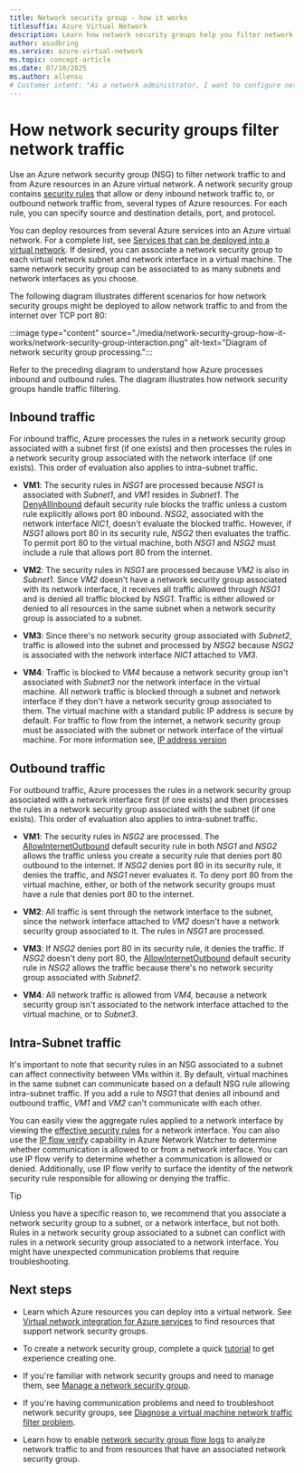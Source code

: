 ```yaml
---
title: Network security group - how it works
titlesuffix: Azure Virtual Network
description: Learn how network security groups help you filter network traffic between Azure resources.
author: asudbring
ms.service: azure-virtual-network
ms.topic: concept-article
ms.date: 07/10/2025
ms.author: allensu
# Customer intent: "As a network administrator, I want to configure network security groups for Azure resources so that I can effectively filter and manage inbound and outbound network traffic within my virtual network."
---
```


# How network security groups filter network traffic
<a name="network-security-groups"></a>

Use an Azure network security group (NSG) to filter network traffic to and from Azure resources in an Azure virtual network. A network security group contains [security rules](./network-security-groups-overview.md#security-rules) that allow or deny inbound network traffic to, or outbound network traffic from, several types of Azure resources. For each rule, you can specify source and destination details, port, and protocol.

You can deploy resources from several Azure services into an Azure virtual network. For a complete list, see [Services that can be deployed into a virtual network](virtual-network-for-azure-services.md#services-that-can-be-deployed-into-a-virtual-network). If desired, you can associate a network security group to each virtual network subnet and network interface in a virtual machine. The same network security group can be associated to as many subnets and network interfaces as you choose.

The following diagram illustrates different scenarios for how network security groups might be deployed to allow network traffic to and from the internet over TCP port 80:

:::image type="content" source="./media/network-security-group-how-it-works/network-security-group-interaction.png" alt-text="Diagram of network security group processing.":::

Refer to the preceding diagram to understand how Azure processes inbound and outbound rules. The diagram illustrates how network security groups handle traffic filtering. 

## Inbound traffic

For inbound traffic, Azure processes the rules in a network security group associated with a subnet first (if one exists) and then processes the rules in a network security group associated with the network interface (if one exists). This order of evaluation also applies to intra-subnet traffic.

- **VM1**: The security rules in *NSG1* are processed because *NSG1* is associated with *Subnet1*, and *VM1* resides in *Subnet1*. The [DenyAllInbound](./network-security-groups-overview.md#denyallinbound) default security rule blocks the traffic unless a custom rule explicitly allows port 80 inbound. *NSG2*, associated with the network interface *NIC1*, doesn't evaluate the blocked traffic. However, if *NSG1* allows port 80 in its security rule, *NSG2* then evaluates the traffic. To permit port 80 to the virtual machine, both *NSG1* and *NSG2* must include a rule that allows port 80 from the internet.

- **VM2**: The security rules in *NSG1* are processed because *VM2* is also in *Subnet1*. Since *VM2* doesn't have a network security group associated with its network interface, it receives all traffic allowed through *NSG1* and is denied all traffic blocked by *NSG1*. Traffic is either allowed or denied to all resources in the same subnet when a network security group is associated to a subnet.

- **VM3**: Since there's no network security group associated with *Subnet2*, traffic is allowed into the subnet and processed by *NSG2* because *NSG2* is associated with the network interface *NIC1* attached to *VM3*.

- **VM4**: Traffic is blocked to *VM4* because a network security group isn't associated with *Subnet3* nor the network interface in the virtual machine. All network traffic is blocked through a subnet and network interface if they don't have a network security group associated to them. The virtual machine with a standard public IP address is secure by default. For traffic to flow from the internet, a network security group must be associated with the subnet or network interface of the virtual machine. For more information see, [IP address version](/azure/virtual-network/ip-services/public-ip-addresses#ip-address-version)

## Outbound traffic

For outbound traffic, Azure processes the rules in a network security group associated with a network interface first (if one exists) and then processes the rules in a network security group associated with the subnet (if one exists). This order of evaluation also applies to intra-subnet traffic.

- **VM1**: The security rules in *NSG2* are processed. The [AllowInternetOutbound](./network-security-groups-overview.md#allowinternetoutbound) default security rule in both *NSG1* and *NSG2* allows the traffic unless you create a security rule that denies port 80 outbound to the internet. If *NSG2* denies port 80 in its security rule, it denies the traffic, and *NSG1* never evaluates it. To deny port 80 from the virtual machine, either, or both of the network security groups must have a rule that denies port 80 to the internet.

- **VM2**: All traffic is sent through the network interface to the subnet, since the network interface attached to *VM2* doesn't have a network security group associated to it. The rules in *NSG1* are processed.

- **VM3**: If *NSG2* denies port 80 in its security rule, it denies the traffic. If *NSG2* doesn't deny port 80, the [AllowInternetOutbound](./network-security-groups-overview.md#allowinternetoutbound) default security rule in *NSG2* allows the traffic because there's no network security group associated with *Subnet2*.

- **VM4**: All network traffic is allowed from *VM4,* because a network security group isn't associated to the network interface attached to the virtual machine, or to *Subnet3*.

## Intra-Subnet traffic

It's important to note that security rules in an NSG associated to a subnet can affect connectivity between VMs within it. By default, virtual machines in the same subnet can communicate based on a default NSG rule allowing intra-subnet traffic. If you add a rule to *NSG1* that denies all inbound and outbound traffic, *VM1* and *VM2* can't communicate with each other.

You can easily view the aggregate rules applied to a network interface by viewing the [effective security rules](virtual-network-network-interface.md#view-effective-security-rules) for a network interface. You can also use the [IP flow verify](../network-watcher/ip-flow-verify-overview.md) capability in Azure Network Watcher to determine whether communication is allowed to or from a network interface. You can use IP flow verify to determine whether a communication is allowed or denied. Additionally, use IP flow verify to surface the identity of the network security rule responsible for allowing or denying the traffic.

> [!TIP]
> Unless you have a specific reason to, we recommend that you associate a network security group to a subnet, or a network interface, but not both. Rules in a network security group associated to a subnet can conflict with rules in a network security group associated to a network interface. You might have unexpected communication problems that require troubleshooting.

## Next steps

* Learn which Azure resources you can deploy into a virtual network. See [Virtual network integration for Azure services](virtual-network-for-azure-services.md) to find resources that support network security groups.

* To create a network security group, complete a quick [tutorial](tutorial-filter-network-traffic.md) to get experience creating one.

* If you're familiar with network security groups and need to manage them, see [Manage a network security group](manage-network-security-group.md). 

* If you're having communication problems and need to troubleshoot network security groups, see [Diagnose a virtual machine network traffic filter problem](diagnose-network-traffic-filter-problem.md). 
* Learn how to enable [network security group flow logs](../network-watcher/network-watcher-nsg-flow-logging-portal.md?toc=%2fazure%2fvirtual-network%2ftoc.json) to analyze network traffic to and from resources that have an associated network security group.
